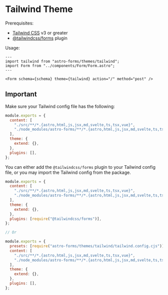 # Tailwind Theme

Prerequisites:

- [Tailwind CSS](https://tailwindcss.com) v3 or greater
- [@tailwindcss/forms](https://github.com/tailwindlabs/tailwindcss-forms) plugin

Usage:

```astro
---
import tailwind from "astro-forms/themes/tailwind";
import Form from "../components/Form/Form.astro";
---

<Form schema={schema} theme={tailwind} action="/" method="post" />
```

## Important

Make sure your Tailwind config file has the following:

```js
module.exports = {
  content: [
    "./src/**/*.{astro,html,js,jsx,md,svelte,ts,tsx,vue}",
    "./node_modules/astro-forms/**/*.{astro,html,js,jsx,md,svelte,ts,tsx,vue}",
  ],
  theme: {
    extend: {},
  },
  plugins: [],
};
```

You can either add the `@tailwindcss/forms` plugin to your Tailwind config file, or you may import the Tailwind config from the package.

```js
module.exports = {
  content: [
    "./src/**/*.{astro,html,js,jsx,md,svelte,ts,tsx,vue}",
    "./node_modules/astro-forms/**/*.{astro,html,js,jsx,md,svelte,ts,tsx,vue}",
  ],
  theme: {
    extend: {},
  },
  plugins: [require("@tailwindcss/forms")],
};

// Or

module.exports = {
  presets: [require("astro-forms/themes/tailwind/tailwind.config.cjs")],
  content: [
    "./src/**/*.{astro,html,js,jsx,md,svelte,ts,tsx,vue}",
    "./node_modules/astro-forms/**/*.{astro,html,js,jsx,md,svelte,ts,tsx,vue}",
  ],
  theme: {
    extend: {},
  },
  plugins: [],
};
```
